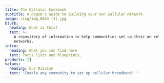 ```yaml
---
title: The Cellular Cookbook
subtitle: A Rogue's Guide to Building your own Cellular Network
image: /img/img_0640 (1).jpg
blurb:
  heading: What is this?
  text: >-
    A repository of information to help communities set up their on cellular
    networks.  
intro:
  heading: What you can find here
  text: Parts lists and blueprints.
products: []
values:
  heading: Our Mission
  text: 'Enable any community to set up cellular broadband. '
---
```


